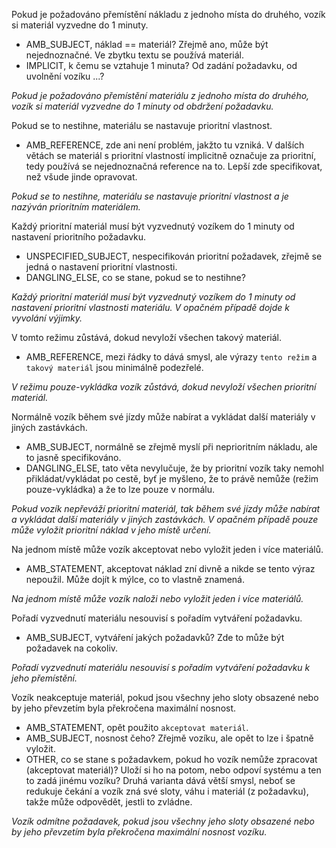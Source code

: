 Pokud je požadováno přemístění nákladu z jednoho místa do druhého, vozík si materiál vyzvedne do 1 minuty.

  - AMB_SUBJECT, náklad == materiál? Zřejmě ano, může být nejednoznačné. Ve zbytku textu se používá materiál.
  - IMPLICIT, k čemu se vztahuje 1 minuta? Od zadání požadavku, od uvolnění vozíku ...?

*Pokud je požadováno přemístění materiálu z jednoho místa do druhého, vozík si materiál vyzvedne do 1 minuty od obdržení požadavku.*

Pokud se to nestihne, materiálu se nastavuje prioritní vlastnost.

  - AMB_REFERENCE, zde ani není problém, jakžto tu vzniká. V dalších větách se materiál s prioritní vlastností implicitně označuje za prioritní, tedy používá se nejednoznačná reference na to. Lepší zde specifikovat, než všude jinde opravovat.

*Pokud se to nestihne, materiálu se nastavuje prioritní vlastnost a je nazýván prioritním materiálem.*

Každý prioritní materiál musí být vyzvednutý vozíkem do 1 minuty od nastavení prioritního požadavku.

  - UNSPECIFIED_SUBJECT, nespecifikován prioritní požadavek, zřejmě se jedná o nastavení prioritní vlastnosti.
  - DANGLING_ELSE, co se stane, pokud se to nestihne?

*Každý prioritní materiál musí být vyzvednutý vozíkem do 1 minuty od nastavení prioritní vlastnosti materiálu. V opačném případě dojde k vyvolání výjimky.*

V tomto režimu zůstává, dokud nevyloží všechen takový materiál.

  - AMB_REFERENCE, mezi řádky to dává smysl, ale výrazy `tento režim` a `takový materiál` jsou minimálně podezřelé.

*V režimu pouze-vykládka vozík zůstává, dokud nevyloží všechen prioritní materiál.*

Normálně vozík během své jízdy může nabírat a vykládat další materiály v jiných zastávkách.

  - AMB_SUBJECT, normálně se zřejmě myslí při neprioritním nákladu, ale to jasně specifikováno.
  - DANGLING_ELSE, tato věta nevylučuje, že by prioritní vozík taky nemohl přikládat/vykládat po cestě, byť je myšleno, že to právě nemůže (režim pouze-vykládka) a že to lze pouze v normálu.

*Pokud vozík nepřeváží prioritní materiál, tak během své jízdy může nabírat a vykládat další materiály v jiných zastávkách. V opačném případě pouze může vyložit prioritní náklad v jeho místě určení.*

Na jednom místě může vozík akceptovat nebo vyložit jeden i více materiálů.

  - AMB_STATEMENT, akceptovat náklad zní divně a nikde se tento výraz nepoužil. Může dojít k mýlce, co to vlastně znamená.

*Na jednom místě může vozík naloži nebo vyložit jeden i více materiálů.*

Pořadí vyzvednutí materiálu nesouvisí s pořadím vytváření požadavku.

  - AMB_SUBJECT, vytváření jakých požadavků? Zde to může být požadavek na cokoliv.

*Pořadí vyzvednutí materiálu nesouvisí s pořadím vytváření požadavku k jeho přemístění.*

Vozík neakceptuje materiál, pokud jsou všechny jeho sloty obsazené nebo by jeho převzetím byla překročena maximální nosnost.

  - AMB_STATEMENT, opět použito `akceptovat materiál`.
  - AMB_SUBJECT, nosnost čeho? Zřejmě vozíku, ale opět to lze i špatně vyložit.
  - OTHER, co se stane s požadavkem, pokud ho vozík nemůže zpracovat (akceptovat materiál)? Uloží si ho na potom, nebo odpoví systému a ten to zadá jinému vozíku? Druhá varianta dává větší smysl, neboť se redukuje čekání a vozík zná své sloty, váhu i materiál (z požadavku), takže může odpovědět, jestli to zvládne.

*Vozík odmítne požadavek, pokud jsou všechny jeho sloty obsazené nebo by jeho převzetím byla překročena maximální nosnost vozíku.*